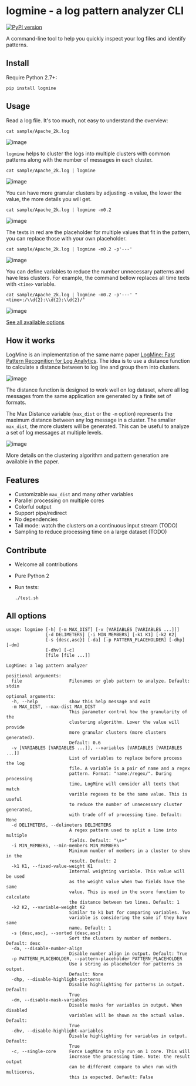 logmine - a log pattern analyzer CLI
==
[![PyPI version](https://badge.fury.io/py/logmine.svg)](https://badge.fury.io/py/logmine)

A command-line tool to help you quickly inspect your log files and identify
patterns.

Install
---

Require Python 2.7+:

    pip install logmine

Usage
---
Read a log file. It's too much, not easy to understand the overview:

    cat sample/Apache_2k.log

![image](https://user-images.githubusercontent.com/4214509/68390614-a140e000-01a0-11ea-905f-ce0c7ba72fba.png)

`logmine` helps to cluster the logs into multiple clusters with common patterns
along with the number of messages in each cluster.

    cat sample/Apache_2k.log | logmine

![image](https://user-images.githubusercontent.com/4214509/68392139-195cd500-01a4-11ea-907a-1a4391f23daa.png)

You can have more granular clusters by adjusting `-m` value, the lower the
value, the more details you will get.

    cat sample/Apache_2k.log | logmine -m0.2
    
![image](https://user-images.githubusercontent.com/4214509/68390688-c9c8da00-01a0-11ea-8889-3acec1cde63b.png)

The texts in red are the placeholder for multiple values that fit in the
pattern, you can replace those with your own placeholder.

    cat sample/Apache_2k.log | logmine -m0.2 -p'---'

![image](https://user-images.githubusercontent.com/4214509/68390718-d9e0b980-01a0-11ea-965c-38e44c32427f.png)

You can define variables to reduce the number unnecessary patterns and have
less clusters. For example, the command bellow replaces all time texts
with `<time>` variable.

    cat sample/Apache_2k.log | logmine -m0.2 -p'---' "<time>:/\\d{2}:\\d{2}:\\d{2}/"

![image](https://user-images.githubusercontent.com/4214509/68391053-a7838c00-01a1-11ea-992c-2e06bd4cfaa2.png)

[See all available options](#all-options)

How it works
---

LogMine is an implementation of the same name paper [LogMine: Fast Pattern
Recognition for Log Analytics](https://www.cs.unm.edu/~mueen/Papers/LogMine.pdf).
The idea is to use a distance function to calculate a distance between to log
line and group them into clusters.

![image](https://user-images.githubusercontent.com/4214509/68390818-08f72b00-01a1-11ea-8015-8d71ed100c0a.png)

The distance function is designed to work well on log dataset, where all log
messages from the same application are generated by a finite set of formats.

The Max Distance variable (`max_dist` or the `-m` option) represents the
maximum distance between any log message in a cluster. The smaller `max_dist`,
the more clusters will be generated. This can be useful to analyze a set of log
messages at multiple levels.

![image](https://user-images.githubusercontent.com/4214509/68390841-19a7a100-01a1-11ea-9a6e-38d2741a41c7.png)

More details on the clustering algorithm and pattern generation are available
in the paper.

Features
---

- Customizable `max_dist` and many other variables
- Parallel processing on multiple cores
- Colorful output
- Support pipe/redirect
- No dependencies
- Tail mode: watch the clusters on a continuous input stream (TODO)
- Sampling to reduce processing time on a large dataset (TODO)

Contribute
---

- Welcome all contributions
- Pure Python 2
- Run tests:

      ./test.sh

All options
---

```
usage: logmine [-h] [-m MAX_DIST] [-v [VARIABLES [VARIABLES ...]]]
               [-d DELIMETERS] [-i MIN_MEMBERS] [-k1 K1] [-k2 K2]
               [-s {desc,asc}] [-da] [-p PATTERN_PLACEHOLDER] [-dhp] [-dm]
               [-dhv] [-c]
               [file [file ...]]

LogMine: a log pattern analyzer

positional arguments:
  file                  Filenames or glob pattern to analyze. Default: stdin

optional arguments:
  -h, --help            show this help message and exit
  -m MAX_DIST, --max-dist MAX_DIST
                        This parameter control how the granularity of the
                        clustering algorithm. Lower the value will provide
                        more granular clusters (more clusters generated).
                        Default: 0.6
  -v [VARIABLES [VARIABLES ...]], --variables [VARIABLES [VARIABLES ...]]
                        List of variables to replace before process the log
                        file. A variable is a pair of name and a regex
                        pattern. Format: "name:/regex/". During processing
                        time, LogMine will consider all texts that match
                        varible regexes to be the same value. This is useful
                        to reduce the number of unnecessary cluster generated,
                        with trade off of processing time. Default: None
  -d DELIMETERS, --delimeters DELIMETERS
                        A regex pattern used to split a line into multiple
                        fields. Default: "\s+"
  -i MIN_MEMBERS, --min-members MIN_MEMBERS
                        Minimum number of members in a cluster to show in the
                        result. Default: 2
  -k1 K1, --fixed-value-weight K1
                        Internal weighting variable. This value will be used
                        as the weight value when two fields have the same
                        value. This is used in the score function to calculate
                        the distance between two lines. Default: 1
  -k2 K2, --variable-weight K2
                        Similar to k1 but for comparing variables. Two
                        variable is considering the same if they have same
                        name. Default: 1
  -s {desc,asc}, --sorted {desc,asc}
                        Sort the clusters by number of members. Default: desc
  -da, --disable-number-align
                        Disable number align in output. Default: True
  -p PATTERN_PLACEHOLDER, --pattern-placeholder PATTERN_PLACEHOLDER
                        Use a string as placeholder for patterns in output.
                        Default: None
  -dhp, --disable-highlight-patterns
                        Disable highlighting for patterns in output. Default:
                        True
  -dm, --disable-mask-variables
                        Disable masks for variables in output. When disabled
                        variables will be shown as the actual value. Default:
                        True
  -dhv, --disable-highlight-variables
                        Disable highlighting for variables in output. Default:
                        True
  -c, --single-core     Force LogMine to only run on 1 core. This will
                        increase the processing time. Note: the result output
                        can be different compare to when run with multicores,
                        this is expected. Default: False
```
